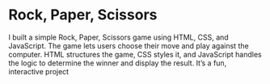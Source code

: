 # Rock, Paper, Scissors

I built a simple Rock, Paper, Scissors game using HTML, CSS, and JavaScript. The game lets users choose their move and play against the computer. HTML structures the game, CSS styles it, and JavaScript handles the logic to determine the winner and display the result. It’s a fun, interactive project
